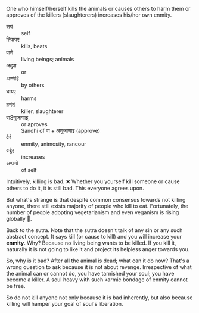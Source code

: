 <sutra-meaning>

One who himself/herself kills the animals or causes others to harm them or approves of the killers (slaughterers) increases his/her own enmity.

</sutra-meaning>

<sutra-glossary>

<dl>

<dt>सयं</dt>
<dd>self</dd>

<dt>तिवायए</dt>
<dd>kills, beats</dd>

<dt>पाणे</dt>
<dd>living beings; animals</dd>

<dt>अदुवा</dt>
<dd>or</dd>

<dt>अण्णेहिं</dt>
<dd>by others</dd>

<dt>घायए</dt>
<dd>harms</dd>

<dt>हणंतं</dt>
<dd>killer, slaughterer</dd>

<dt>वाSणुजाणाइ,</dt>
<dd>or aproves</dd>
<dd>Sandhi of वा + अणुजाणाइ (approve)</dd>

<dt>वेरं</dt>
<dd>enmity, animosity, rancour</dd>

<dt>वड्ढेइ</dt>
<dd>increases</dd>

<dt>अप्पणो</dt>
<dd>of self</dd>

</dl>

</sutra-glossary>

<sutra-explanation>

Intuitively, killing is bad. ❌ Whether you yourself kill someone or cause others to do it, it is still bad. This everyone agrees upon. 

<p class="tip">But what's strange is that despite common consensus towards not killing anyone, there still exists majority of people who kill to eat. Fortunately, the number of people adopting vegetarianism and even veganism is rising globally 💚. </p>

Back to the sutra. Note that the sutra doesn't talk of any sin or any such abstract concept. It says kill (or cause to kill) and you will increase your **enmity**. Why? Because no living being wants to be killed. If you kill it, naturally it is not going to like it and project its helpless anger towards you. 

So, why is it bad? After all the animal is dead; what can it do now? That's a wrong question to ask because it is not about revenge. Irrespective of what the animal can or cannot do, you have tarnished your soul; you have become a killer. A soul heavy with such karmic bondage of enmity cannot be free.

So do not kill anyone not only because it is bad inherently, but also because killing will hamper your goal of soul's liberation.

</sutra-explanation>